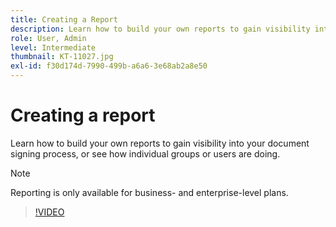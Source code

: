 ```yaml
---
title: Creating a Report
description: Learn how to build your own reports to gain visibility into the document signing process
role: User, Admin
level: Intermediate
thumbnail: KT-11027.jpg
exl-id: f30d174d-7990-499b-a6a6-3e68ab2a8e50
---
```

# Creating a report

Learn how to build your own reports to gain visibility into your document signing process, or see how individual groups or users are doing.

>[!NOTE]
>
>Reporting is only available for business- and enterprise-level plans.

>[!VIDEO](https://video.tv.adobe.com/v/346754?hidetitle=true)
